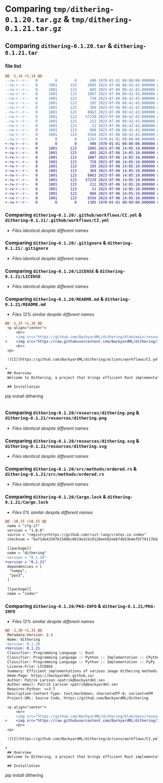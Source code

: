 # Comparing `tmp/dithering-0.1.20.tar.gz` & `tmp/dithering-0.1.21.tar.gz`

## Comparing `dithering-0.1.20.tar` & `dithering-0.1.21.tar`

### file list

```diff
@@ -1,14 +1,14 @@
--rw-r--r--   0        0        0      490 1970-01-01 00:00:00.000000 dithering-0.1.20/Cargo.toml
--rw-r--r--   0     1001      123     2805 2023-07-06 08:42:43.000000 dithering-0.1.20/.github/workflows/CI.yml
--rw-r--r--   0     1001      123      685 2023-07-06 08:42:43.000000 dithering-0.1.20/.gitignore
--rw-r--r--   0     1001      123     1067 2023-07-06 08:42:43.000000 dithering-0.1.20/LICENSE
--rw-r--r--   0     1001      123      720 2023-07-06 08:42:43.000000 dithering-0.1.20/README.md
--rw-r--r--   0     1001      123      103 2023-07-06 08:42:43.000000 dithering-0.1.20/dithering.pyi
--rw-r--r--   0     1001      123      369 2023-07-06 08:42:43.000000 dithering-0.1.20/pyproject.toml
--rw-r--r--   0     1001      123     8863 2023-07-06 08:42:43.000000 dithering-0.1.20/resources/dithering.png
--rw-r--r--   0     1001      123    57228 2023-07-06 08:42:43.000000 dithering-0.1.20/resources/dithering.svg
--rw-r--r--   0     1001      123      212 2023-07-06 08:42:43.000000 dithering-0.1.20/src/lib.rs
--rw-r--r--   0     1001      123       51 2023-07-06 08:42:43.000000 dithering-0.1.20/src/methods/mod.rs
--rw-r--r--   0     1001      123      888 2023-07-06 08:42:43.000000 dithering-0.1.20/src/methods/ordered.rs
--rw-r--r--   0     1001      123     9356 2023-07-06 08:42:43.000000 dithering-0.1.20/Cargo.lock
--rw-r--r--   0        0        0     1347 1970-01-01 00:00:00.000000 dithering-0.1.20/PKG-INFO
+-rw-r--r--   0        0        0      490 1970-01-01 00:00:00.000000 dithering-0.1.21/Cargo.toml
+-rw-r--r--   0     1001      123     2805 2023-07-06 14:05:10.000000 dithering-0.1.21/.github/workflows/CI.yml
+-rw-r--r--   0     1001      123      685 2023-07-06 14:05:10.000000 dithering-0.1.21/.gitignore
+-rw-r--r--   0     1001      123     1067 2023-07-06 14:05:10.000000 dithering-0.1.21/LICENSE
+-rw-r--r--   0     1001      123      758 2023-07-06 14:05:10.000000 dithering-0.1.21/README.md
+-rw-r--r--   0     1001      123      103 2023-07-06 14:05:10.000000 dithering-0.1.21/dithering.pyi
+-rw-r--r--   0     1001      123      369 2023-07-06 14:05:10.000000 dithering-0.1.21/pyproject.toml
+-rw-r--r--   0     1001      123     8863 2023-07-06 14:05:10.000000 dithering-0.1.21/resources/dithering.png
+-rw-r--r--   0     1001      123    57228 2023-07-06 14:05:10.000000 dithering-0.1.21/resources/dithering.svg
+-rw-r--r--   0     1001      123      212 2023-07-06 14:05:10.000000 dithering-0.1.21/src/lib.rs
+-rw-r--r--   0     1001      123       51 2023-07-06 14:05:10.000000 dithering-0.1.21/src/methods/mod.rs
+-rw-r--r--   0     1001      123      888 2023-07-06 14:05:10.000000 dithering-0.1.21/src/methods/ordered.rs
+-rw-r--r--   0     1001      123     9356 2023-07-06 14:05:10.000000 dithering-0.1.21/Cargo.lock
+-rw-r--r--   0        0        0     1385 1970-01-01 00:00:00.000000 dithering-0.1.21/PKG-INFO
```

### Comparing `dithering-0.1.20/.github/workflows/CI.yml` & `dithering-0.1.21/.github/workflows/CI.yml`

 * *Files identical despite different names*

### Comparing `dithering-0.1.20/.gitignore` & `dithering-0.1.21/.gitignore`

 * *Files identical despite different names*

### Comparing `dithering-0.1.20/LICENSE` & `dithering-0.1.21/LICENSE`

 * *Files identical despite different names*

### Comparing `dithering-0.1.20/README.md` & `dithering-0.1.21/README.md`

 * *Files 12% similar despite different names*

```diff
@@ -1,15 +1,16 @@
 <p align="center">
     <br>
-    <img src="https://github.com/BackyardML/dithering/blob/main/resources/dithering.png?raw=true" width="600"/>
+    <img src="https://raw.githubusercontent.com/BackyardML/dithering/72ea732b8c7372af6f427a5f8244af158d80d208/resources/dithering.svg" width="600"/>
     <br>
 <p>
 
 ![CI](https://github.com/BackyardML/dithering/actions/workflows/CI.yml/badge.svg)
 
+
 ## Overview
 Welcome to Dithering, a project that brings efficient Rust implementation of various image dithering methods to be used in Python!
 
 ## Installation
 ```
 pip install dithering
 ```
```

### Comparing `dithering-0.1.20/resources/dithering.png` & `dithering-0.1.21/resources/dithering.png`

 * *Files identical despite different names*

### Comparing `dithering-0.1.20/resources/dithering.svg` & `dithering-0.1.21/resources/dithering.svg`

 * *Files identical despite different names*

### Comparing `dithering-0.1.20/src/methods/ordered.rs` & `dithering-0.1.21/src/methods/ordered.rs`

 * *Files identical despite different names*

### Comparing `dithering-0.1.20/Cargo.lock` & `dithering-0.1.21/Cargo.lock`

 * *Files 0% similar despite different names*

```diff
@@ -18,15 +18,15 @@
 name = "cfg-if"
 version = "1.0.0"
 source = "registry+https://github.com/rust-lang/crates.io-index"
 checksum = "baf1de4339761588bc0619e3cbc0120ee582ebb74b53b4efbf79117bd2da40fd"
 
 [[package]]
 name = "dithering"
-version = "0.1.20"
+version = "0.1.21"
 dependencies = [
  "numpy",
  "pyo3",
 ]
 
 [[package]]
 name = "indoc"
```

### Comparing `dithering-0.1.20/PKG-INFO` & `dithering-0.1.21/PKG-INFO`

 * *Files 12% similar despite different names*

```diff
@@ -1,30 +1,31 @@
 Metadata-Version: 2.1
 Name: dithering
-Version: 0.1.20
+Version: 0.1.21
 Classifier: Programming Language :: Rust
 Classifier: Programming Language :: Python :: Implementation :: CPython
 Classifier: Programming Language :: Python :: Implementation :: PyPy
 License-File: LICENSE
 Summary: Efficient implementations of various image dithering methods.
 Home-Page: https://backyardml.github.io/
 Author: Patrik Larsson <patrik@backyardml.se>
 Author-email: Patrik Larsson <patrik@backyardml.se>
 Requires-Python: >=3.7
 Description-Content-Type: text/markdown; charset=UTF-8; variant=GFM
 Project-URL: Source Code, https://github.com/BackyardML/dithering
 
 <p align="center">
     <br>
-    <img src="https://github.com/BackyardML/dithering/blob/main/resources/dithering.png?raw=true" width="600"/>
+    <img src="https://raw.githubusercontent.com/BackyardML/dithering/72ea732b8c7372af6f427a5f8244af158d80d208/resources/dithering.svg" width="600"/>
     <br>
 <p>
 
 ![CI](https://github.com/BackyardML/dithering/actions/workflows/CI.yml/badge.svg)
 
+
 ## Overview
 Welcome to Dithering, a project that brings efficient Rust implementation of various image dithering methods to be used in Python!
 
 ## Installation
 ```
 pip install dithering
 ```
```

